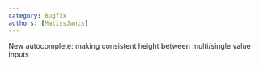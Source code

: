 ```yaml
---
category: Bugfix
authors: [MatissJanis]
---
```


New autocomplete: making consistent height between multi/single value inputs
